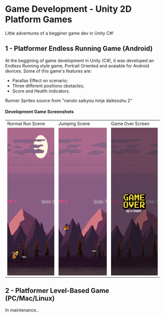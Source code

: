 # Game Development - Unity 2D Platform Games

Little adventures of a begginer game dev in Unity C#!

## 1 - Platformer Endless Running Game (Android)

At the beggining of game development in Unity (C#), it was developed an Endless Running style game, Portrait Oriented and avaiable for Android devices. Some of this game's features are:
- Parallax Effect on scenario;
- Three different positions obstacles;
- Score and Health indicators.

Runner Sprites source from "naruto saikyou ninja daikesshu 2"

#### Development Game Screenshots

<table>
  <tr>
    <td>Normal Run Scene</td>
     <td>Jumping Scene</td>
     <td>Game Over Screen</td>
  </tr>
  <tr>
    <td><img src="readme_attributes/2drun_normal.png" width=270 height=480></td>
    <td><img src="readme_attributes/2drun_jump.png" width=270 height=480></td>
    <td><img src="readme_attributes/2drun_game_over.png" width=270 height=480></td>
  </tr>
 </table>

## 2 - Platformer Level-Based Game (PC/Mac/Linux)

In maintenance..
